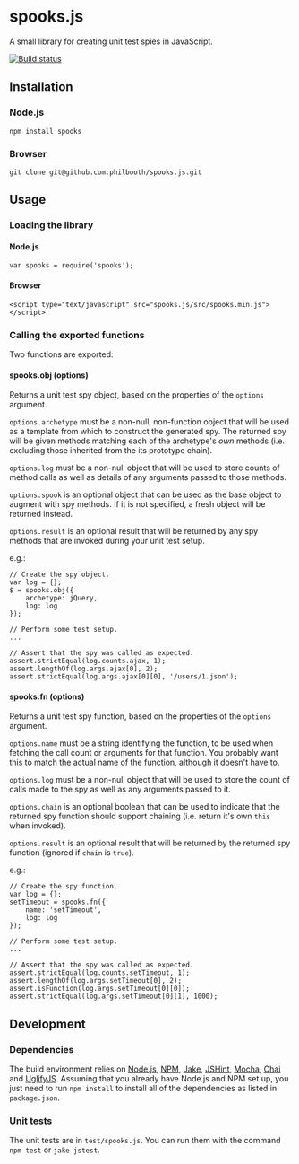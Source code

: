 # spooks.js

A small library for creating unit test spies in JavaScript.

[![Build status][ci-image]][ci-status]

## Installation

### Node.js

`npm install spooks`

### Browser

`git clone git@github.com:philbooth/spooks.js.git`

## Usage

### Loading the library

#### Node.js

```
var spooks = require('spooks');
```

#### Browser

```
<script type="text/javascript" src="spooks.js/src/spooks.min.js"></script>
```

### Calling the exported functions

Two functions are exported:

#### spooks.obj (options)

Returns a unit test spy object,
based on the properties of the `options` argument.

`options.archetype` must be a non-null, non-function object
that will be used as a template
from which to construct the generated spy.
The returned spy will be given methods
matching each of the archetype's _own_ methods
(i.e. excluding those inherited from the its prototype chain).

`options.log` must be a non-null object
that will be used to store counts of method calls
as well as details of any arguments
passed to those methods.

`options.spook` is an optional object
that can be used as the base object
to augment with spy methods.
If it is not specified,
a fresh object will be returned instead.

`options.result` is an optional result
that will be returned by any spy methods
that are invoked during your unit test setup.

e.g.:

```
// Create the spy object.
var log = {};
$ = spooks.obj({
    archetype: jQuery,
    log: log
});

// Perform some test setup.
...

// Assert that the spy was called as expected.
assert.strictEqual(log.counts.ajax, 1);
assert.lengthOf(log.args.ajax[0], 2);
assert.strictEqual(log.args.ajax[0][0], '/users/1.json');
```

#### spooks.fn (options)

Returns a unit test spy function,
based on the properties of the `options` argument.

`options.name` must be a string identifying the function,
to be used when fetching the call count or arguments for that function.
You probably want this to match the actual name of the function,
although it doesn't have to.

`options.log` must be a non-null object
that will be used to store the count of calls made to the spy
as well as any arguments passed to it.

`options.chain` is an optional boolean
that can be used to indicate that the returned spy function should support chaining
(i.e. return it's own `this` when invoked).

`options.result` is an optional result
that will be returned by the returned spy function
(ignored if `chain` is `true`).

e.g.:

```
// Create the spy function.
var log = {};
setTimeout = spooks.fn({
    name: 'setTimeout',
    log: log
});

// Perform some test setup.
...

// Assert that the spy was called as expected.
assert.strictEqual(log.counts.setTimeout, 1);
assert.lengthOf(log.args.setTimeout[0], 2);
assert.isFunction(log.args.setTimeout[0][0]);
assert.strictEqual(log.args.setTimeout[0][1], 1000);
```

## Development

### Dependencies

The build environment relies on
[Node.js][node],
[NPM],
[Jake],
[JSHint],
[Mocha],
[Chai] and
[UglifyJS].
Assuming that you already have Node.js and NPM set up,
you just need to run `npm install`
to install all of the dependencies
as listed in `package.json`.

### Unit tests

The unit tests are in `test/spooks.js`.
You can run them with the command `npm test`
or `jake jstest`.

[ci-image]: https://secure.travis-ci.org/philbooth/spooks.js.png?branch=master
[ci-status]: http://travis-ci.org/#!/philbooth/spooks.js
[onejs]: https://github.com/azer/onejs
[browserify]: https://github.com/substack/node-browserify
[node]: http://nodejs.org/
[npm]: https://npmjs.org/
[jake]: https://github.com/mde/jake
[jshint]: https://github.com/jshint/node-jshint
[mocha]: http://visionmedia.github.com/mocha
[chai]: http://chaijs.com/
[uglifyjs]: https://github.com/mishoo/UglifyJS

